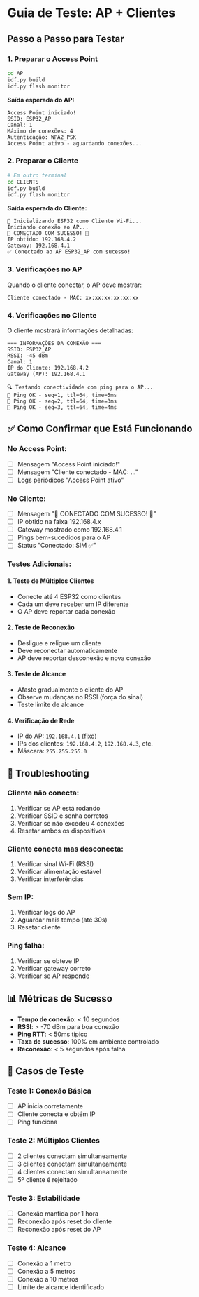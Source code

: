# Guia de Teste: AP + Clientes

## Passo a Passo para Testar

### 1. Preparar o Access Point
```bash
cd AP
idf.py build
idf.py flash monitor
```

**Saída esperada do AP:**
```
Access Point iniciado!
SSID: ESP32_AP
Canal: 1
Máximo de conexões: 4
Autenticação: WPA2_PSK
Access Point ativo - aguardando conexões...
```

### 2. Preparar o Cliente
```bash
# Em outro terminal
cd CLIENTS
idf.py build
idf.py flash monitor
```

**Saída esperada do Cliente:**
```
🚀 Inicializando ESP32 como Cliente Wi-Fi...
Iniciando conexão ao AP...
🎉 CONECTADO COM SUCESSO! 🎉
IP obtido: 192.168.4.2
Gateway: 192.168.4.1
✅ Conectado ao AP ESP32_AP com sucesso!
```

### 3. Verificações no AP
Quando o cliente conectar, o AP deve mostrar:
```
Cliente conectado - MAC: xx:xx:xx:xx:xx:xx
```

### 4. Verificações no Cliente
O cliente mostrará informações detalhadas:
```
=== INFORMAÇÕES DA CONEXÃO ===
SSID: ESP32_AP
RSSI: -45 dBm
Canal: 1
IP do Cliente: 192.168.4.2
Gateway (AP): 192.168.4.1

🔍 Testando conectividade com ping para o AP...
📡 Ping OK - seq=1, ttl=64, time=5ms
📡 Ping OK - seq=2, ttl=64, time=3ms
📡 Ping OK - seq=3, ttl=64, time=4ms
```

## ✅ Como Confirmar que Está Funcionando

### No Access Point:
- [ ] Mensagem "Access Point iniciado!"
- [ ] Mensagem "Cliente conectado - MAC: ..."
- [ ] Logs periódicos "Access Point ativo"

### No Cliente:
- [ ] Mensagem "🎉 CONECTADO COM SUCESSO! 🎉"
- [ ] IP obtido na faixa 192.168.4.x
- [ ] Gateway mostrado como 192.168.4.1
- [ ] Pings bem-sucedidos para o AP
- [ ] Status "Conectado: SIM ✅"

### Testes Adicionais:

#### 1. **Teste de Múltiplos Clientes**
- Conecte até 4 ESP32 como clientes
- Cada um deve receber um IP diferente
- O AP deve reportar cada conexão

#### 2. **Teste de Reconexão**
- Desligue e religue um cliente
- Deve reconectar automaticamente
- AP deve reportar desconexão e nova conexão

#### 3. **Teste de Alcance**
- Afaste gradualmente o cliente do AP
- Observe mudanças no RSSI (força do sinal)
- Teste limite de alcance

#### 4. **Verificação de Rede**
- IP do AP: `192.168.4.1` (fixo)
- IPs dos clientes: `192.168.4.2`, `192.168.4.3`, etc.
- Máscara: `255.255.255.0`

## 🔧 Troubleshooting

### Cliente não conecta:
1. Verificar se AP está rodando
2. Verificar SSID e senha corretos
3. Verificar se não excedeu 4 conexões
4. Resetar ambos os dispositivos

### Cliente conecta mas desconecta:
1. Verificar sinal Wi-Fi (RSSI)
2. Verificar alimentação estável
3. Verificar interferências

### Sem IP:
1. Verificar logs do AP
2. Aguardar mais tempo (até 30s)
3. Resetar cliente

### Ping falha:
1. Verificar se obteve IP
2. Verificar gateway correto
3. Verificar se AP responde

## 📊 Métricas de Sucesso

- **Tempo de conexão**: < 10 segundos
- **RSSI**: > -70 dBm para boa conexão
- **Ping RTT**: < 50ms típico
- **Taxa de sucesso**: 100% em ambiente controlado
- **Reconexão**: < 5 segundos após falha

## 🎯 Casos de Teste

### Teste 1: Conexão Básica
- [ ] AP inicia corretamente
- [ ] Cliente conecta e obtém IP
- [ ] Ping funciona

### Teste 2: Múltiplos Clientes
- [ ] 2 clientes conectam simultaneamente
- [ ] 3 clientes conectam simultaneamente  
- [ ] 4 clientes conectam simultaneamente
- [ ] 5º cliente é rejeitado

### Teste 3: Estabilidade
- [ ] Conexão mantida por 1 hora
- [ ] Reconexão após reset do cliente
- [ ] Reconexão após reset do AP

### Teste 4: Alcance
- [ ] Conexão a 1 metro
- [ ] Conexão a 5 metros
- [ ] Conexão a 10 metros
- [ ] Limite de alcance identificado
